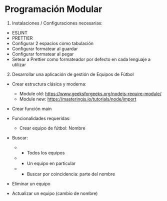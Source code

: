 # Programación Modular

1. Instalaciones / Configuraciones necesarias:

- ESLINT
- PRETTIER
- Configurar 2 espacios como tabulación
- Configurar formatear al guardar
- Configurar formatear al pegar
- Setear a Prettier como formateador por defecto en cada lenguaje a utilizar

2. Desarrollar una aplicación de gestión de Equipos de Fútbol

- Crear estructura clásica y moderna:

  - Module old: https://www.geeksforgeeks.org/nodejs-require-module/
  - Module new: https://masteringjs.io/tutorials/node/import

- Crear función main
- Funcionalidades requeridas:
  - Crear equipo de fútbol: Nombre
- Buscar:
  - - Todos los equipos
  - - Un equipo en particular
  - - Buscar por coincidencia: parte del nombre
- Eliminar un equipo
- Actualizar un equipo (cambio de nombre)
